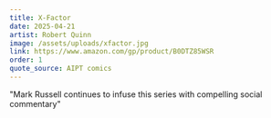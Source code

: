```yaml
---
title: X-Factor
date: 2025-04-21
artist: Robert Quinn
image: /assets/uploads/xfactor.jpg
link: https://www.amazon.com/gp/product/B0DTZ85WSR
order: 1
quote_source: AIPT comics
---
```

"Mark Russell continues to infuse this series with compelling social commentary"